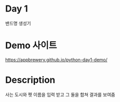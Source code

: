 # Day 1
밴드명 생성기

# Demo 사이트
https://appbrewery.github.io/python-day1-demo/

# Description
사는 도시와 펫 이름을 입력 받고 그 둘을 합쳐 결과를 보여줌
